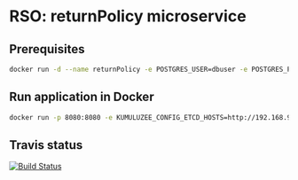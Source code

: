 # RSO: returnPolicy microservice

## Prerequisites

```bash
docker run -d --name returnPolicy -e POSTGRES_USER=dbuser -e POSTGRES_PASSWORD=postgres -e POSTGRES_DB=returnPolicy -p 5432:5432 postgres:latest
```

## Run application in Docker

```bash
docker run -p 8080:8080 -e KUMULUZEE_CONFIG_ETCD_HOSTS=http://192.168.99.100:2379 amela/return_policy
```

## Travis status 
[![Build Status](https://travis-ci.org/cloud-computing-project/returnPolicy.svg?branch=master)](https://travis-ci.org/cloud-computing-project/returnPolicy)